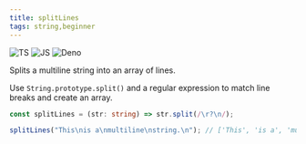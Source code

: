 ```yaml
---
title: splitLines
tags: string,beginner
---
```


![TS](https://img.shields.io/badge/supports-typescript-blue.svg?style=flat-square)
![JS](https://img.shields.io/badge/supports-javascript-yellow.svg?style=flat-square)
![Deno](https://img.shields.io/badge/supports-deno-green.svg?style=flat-square)

Splits a multiline string into an array of lines.

Use `String.prototype.split()` and a regular expression to match line breaks and create an array.

```ts title="typescript"
const splitLines = (str: string) => str.split(/\r?\n/);
```

```ts title="typescript"
splitLines("This\nis a\nmultiline\nstring.\n"); // ['This', 'is a', 'multiline', 'string.' , '']
```
